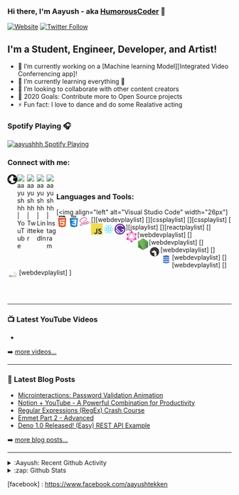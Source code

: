 ### Hi there, I'm Aayush - aka [HumorousCoder][website] 👋

[![Website](https://img.shields.io/website?label=aayushhh.com&style=for-the-badge&url=https%3A%2F%2Faayushhh.com)](https://aayushhh.github.io/website/)
[![Twitter Follow](https://img.shields.io/twitter/follow/aayushhh?color=1DA1F2&logo=twitter&style=for-the-badge)](https://twitter.com/aayusshhhhhh)

## I'm a Student, Engineer, Developer, and Artist!

- 🔭 I’m currently working on a [Machine learning Model][Integrated Video Conferrencing app]!
- 🌱 I’m currently learning everything 🤣
- 👯 I’m looking to collaborate with other content creators
- 🥅 2020 Goals: Contribute more to Open Source projects
- ⚡ Fun fact: I love to dance and do some Realative acting

### Spotify Playing 🎧
[<img src="https://now-playing-aayushhh.vercel.app/api/spotify-playing" alt="aayushhh Spotify Playing" width="350" />](https://open.spotify.com/user/swyqyimdc12jajde4vpwd2x1b)

### Connect with me:

[<img align="left" alt="aayushhh.com" width="22px" src="https://raw.githubusercontent.com/iconic/open-iconic/master/svg/globe.svg" />][website]
[<img align="left" alt="aayushhh | YouTube" width="22px" src="https://cdn.jsdelivr.net/npm/simple-icons@v3/icons/youtube.svg" />][youtube]
[<img align="left" alt="aayushhh | Twitter" width="22px" src="https://cdn.jsdelivr.net/npm/simple-icons@v3/icons/twitter.svg" />][twitter]
[<img align="left" alt="aayushhh | LinkedIn" width="22px" src="https://cdn.jsdelivr.net/npm/simple-icons@v3/icons/linkedin.svg" />][linkedin]
[<img align="left" alt="aayushhh | Instagram" width="22px" src="https://cdn.jsdelivr.net/npm/simple-icons@v3/icons/instagram.svg" />][instagram]

<br />

### Languages and Tools:

[<img align="left" alt="Visual Studio Code" width="26px"]
[<img align="left" alt="HTML5" width="26px" src="https://raw.githubusercontent.com/github/explore/80688e429a7d4ef2fca1e82350fe8e3517d3494d/topics/html/html.png" />][webdevplaylist]
[<img align="left" alt="CSS3" width="26px" src="https://raw.githubusercontent.com/github/explore/80688e429a7d4ef2fca1e82350fe8e3517d3494d/topics/css/css.png" />][cssplaylist]
[<img align="left" alt="Sass" width="26px" src="https://raw.githubusercontent.com/github/explore/80688e429a7d4ef2fca1e82350fe8e3517d3494d/topics/sass/sass.png" />][cssplaylist]
[<img align="left" alt="JavaScript" width="26px" src="https://raw.githubusercontent.com/github/explore/80688e429a7d4ef2fca1e82350fe8e3517d3494d/topics/javascript/javascript.png" />][jsplaylist]
[<img align="left" alt="React" width="26px" src="https://raw.githubusercontent.com/github/explore/80688e429a7d4ef2fca1e82350fe8e3517d3494d/topics/react/react.png" />][reactplaylist]
[<img align="left" alt="Gatsby" width="26px" src="https://raw.githubusercontent.com/github/explore/e94815998e4e0713912fed477a1f346ec04c3da2/topics/gatsby/gatsby.png" />][webdevplaylist]
[<img align="left" alt="GraphQL" width="26px" src="https://raw.githubusercontent.com/github/explore/80688e429a7d4ef2fca1e82350fe8e3517d3494d/topics/graphql/graphql.png" />][webdevplaylist]
[<img align="left" alt="Node.js" width="26px" src="https://raw.githubusercontent.com/github/explore/80688e429a7d4ef2fca1e82350fe8e3517d3494d/topics/nodejs/nodejs.png" />][webdevplaylist]
[<img align="left" alt="Deno" width="26px" src="https://raw.githubusercontent.com/github/explore/361e2821e2dea67711cde99c9c40ed357061cf27/topics/deno/deno.png" />][webdevplaylist]
[<img align="left" alt="SQL" width="26px" src="https://raw.githubusercontent.com/github/explore/80688e429a7d4ef2fca1e82350fe8e3517d3494d/topics/sql/sql.png" />][webdevplaylist]
[<img align="left" alt="MySQL" width="26px" src="https://raw.githubusercontent.com/github/explore/80688e429a7d4ef2fca1e82350fe8e3517d3494d/topics/mysql/mysql.png" />][webdevplaylist]
]

<br />
<br />

---

### 📺 Latest YouTube Videos

<!-- YOUTUBE:START -->
-
<!-- YOUTUBE:END -->

➡️ [more videos...](https://youtube.com/aayushhh)

---

### 📕 Latest Blog Posts

<!-- BLOG-POST-LIST:START -->
- [Microinteractions: Password Validation Animation](https://dev.to/aayushhh/microinteractions-password-validation-animation-5629)
- [Notion + YouTube - A Powerful Combination for Productivity](https://dev.to/aayushhh/notion-youtube-a-powerful-combination-for-productivity-1def)
- [Regular Expressions (RegEx) Crash Course](https://dev.to/aayushhh/regular-expressions-regex-crash-course-248n)
- [Emmet Part 2 - Advanced](https://dev.to/aayushhh/emmet-part-2-advanced-4c65)
- [Deno 1.0 Released! (Easy) REST API Example](https://dev.to/aayushhh/deno-1-0-released-easy-rest-api-example-2fbl)
<!-- BLOG-POST-LIST:END -->

➡️ [more blog posts...](https://aayushhh.com)

---

<details>
  <summary>:Aayush: Recent Github Activity</summary>
  
<!--START_SECTION:activity-->
1. 💪 Opened PR [#6](https://github.com//colbyfayock/50-projects-for-react-and-the-static-web/pull/6) in [colbyfayock/50-projects-for-react-and-the-static-web](https://github.com//colbyfayock/50-projects-for-react-and-the-static-web)
2. 🗣 Commented on [#249](https://github.com//abhisheknaiidu/awesome-github-profile-readme/issues/249) in [abhisheknaiidu/awesome-github-profile-readme](https://github.com//abhisheknaiidu/awesome-github-profile-readme)
3. 🗣 Commented on [#249](https://github.com//abhisheknaiidu/awesome-github-profile-readme/issues/249) in [abhisheknaiidu/awesome-github-profile-readme](https://github.com//abhisheknaiidu/awesome-github-profile-readme)
4. 💪 Opened PR [#249](https://github.com//abhisheknaiidu/awesome-github-profile-readme/pull/249) in [abhisheknaiidu/awesome-github-profile-readme](https://github.com//abhisheknaiidu/awesome-github-profile-readme)
5. ❗️ Closed issue [#9](https://github.com//jamesgeorge007/github-activity-readme/issues/9) in [jamesgeorge007/github-activity-readme](https://github.com//jamesgeorge007/github-activity-readme)
<!--END_SECTION:activity-->

</details>

<details>
  <summary>:zap: Github Stats</summary>

  <img align="left" alt="aayushhh's Github Stats" src="https://github-readme-stats.aayushhh.vercel.app/api?username=aayushhh&show_icons=true&hide_border=true" />

</details>

[website]: https://aayushhh.github.io/aayushrajput/website/
[twitter]: https://twitter.com/aayusshhhhhh
[youtube]: https://www.youtube.com/channel/UCy-YJwQ2k3ZrAkKzeuAemhA/videos?view_as=subscriber
[instagram]: https://instagram.com/aayushhhhhh/
[linkedin]: https://linkedin.com/in/aayush-r-44a33a108
[facebook] : https://www.facebook.com/aayushtekken
